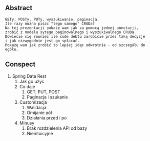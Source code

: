## Abstract

```
GETy, POSTy, PUTy, wyszukiwanie, paginacja.
Ile razy można pisać "tego samego" CRUDa?
Na tej prezentacji pokażę wam jak za pomocą jednej annotacji,
zrobić z modelu sytego paginowalnego i wyszukiwalnego CRUDa.
Dowiecie się również ile code debtu zarobicie przez taką decyzje
i jak niewygodnie jest go spłacać.
Pokażę wam jak zrobić to lepiej idąc odwrotnie - od szczegółu do ogółu. 
```

## Conspect

1. Spring Data Rest
    1. Jak go użyć
    1. Co daje
        1. GET, PUT, POST
        1. Paginacja i szukanie
    1. Customizacja
        1. Walidacja
        1. Omijanie pól
        1. Działania przed i po
    1. Minusy
        1. Brak rozdzielenia API od bazy
        1. Nieintuicyjne 
